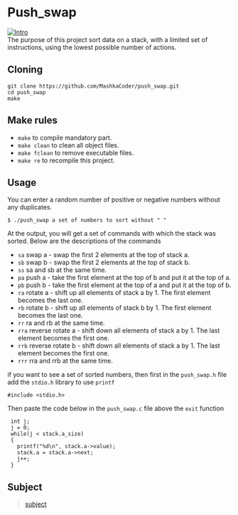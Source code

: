 # Push_swap
[![Intro](https://img.shields.io/badge/Cursus-Push_swap-success?style=for-the-badge&logo=42)](https://github.com/MashkaCoder/push_swap.git)<br>
The purpose of this project sort data on a stack, with a limited set of instructions, using
the lowest possible number of actions. <br>
## Cloning <br>
```
git clone https://github.com/MashkaCoder/push_swap.git
cd push_swap
make
```
## Make rules

- `make` to compile mandatory part. <br>
- `make clean` to clean all object files. <br>
- `make fclean` to remove executable files. <br>
- `make re` to recompile this project.<br>

## Usage <br>
You can enter a random number of positive or negative numbers without any duplicates.

 ```
 $ ./push_swap a set of numbers to sort without " "
 ```
 
 At the output, you will get a set of commands with which the stack was sorted. Below are the descriptions of the commands
 
 - `sa` swap a - swap the first 2 elements at the top of stack a.
 - `sb` swap b - swap the first 2 elements at the top of stack b.
 - `ss` sa and sb at the same time.
 - `pa` push a - take the first element at the top of b and put it at the top of a.
 - `pb` push b - take the first element at the top of a and put it at the top of b. 
 - `ra` rotate a - shift up all elements of stack a by 1.  The first element becomes
        the last one.
 - `rb` rotate b - shift up all elements of stack b by 1.  The first element becomes
        the last one.
 - `rr` ra and rb at the same time.
 - `rra` reverse rotate a - shift down all elements of stack a by 1. The last element becomes the first one.
 - `rrb` reverse rotate b - shift down all elements of stack a by 1. The last element becomes the first one.
 - `rrr` rra and rrb at the same time.

if you want to see a set of sorted numbers, then first in the `push_swap.h` file add the `stdio.h` library to use `printf`
 
```
#include <stdio.h>
 ```
Then paste the code below in the `push_swap.c` file above the `exit` function
 ```
  int j;
  j = 0;
  while(j < stack.a_size)
  {
    printf("%d\n", stack.a->value);
    stack.a = stack.a->next;
    j++;
  }
  ```
   ## Subject
 > [subject](push_swap.subject.pdf)

